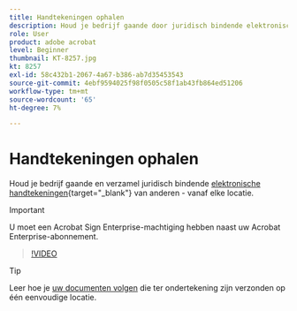 ```yaml
---
title: Handtekeningen ophalen
description: Houd je bedrijf gaande door juridisch bindende elektronische handtekeningen van anderen te verzamelen - vanaf elke locatie
role: User
product: adobe acrobat
level: Beginner
thumbnail: KT-8257.jpg
kt: 8257
exl-id: 58c432b1-2067-4a67-b386-ab7d35453543
source-git-commit: 4ebf9594025f98f0505c58f1ab43fb864ed51206
workflow-type: tm+mt
source-wordcount: '65'
ht-degree: 7%

---
```


# Handtekeningen ophalen

Houd je bedrijf gaande en verzamel juridisch bindende [elektronische handtekeningen](https://www.adobe.com/nl/acrobat/online/request-signature.html){target="_blank"} van anderen - vanaf elke locatie.

>[!IMPORTANT]
>
>U moet een Acrobat Sign Enterprise-machtiging hebben naast uw Acrobat Enterprise-abonnement.

>[!VIDEO](https://video.tv.adobe.com/v/338359?quality=12&learn=on&hidetitle=true)

>[!TIP]
>
>Leer hoe je [uw documenten volgen](track.md) die ter ondertekening zijn verzonden op één eenvoudige locatie.
